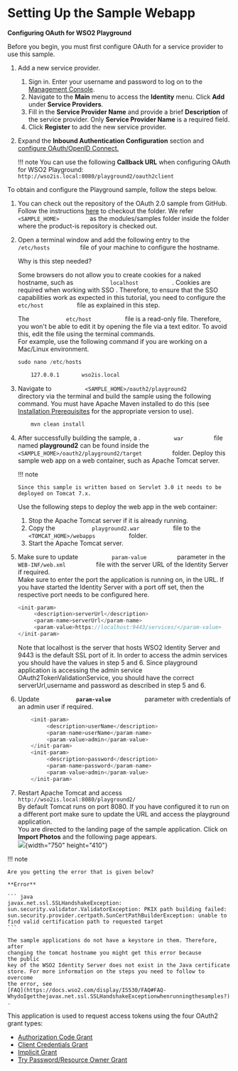 # Setting Up the Sample Webapp

**Configuring OAuth for WSO2 Playground**

Before you begin, you must first configure OAuth for a service provider
to use this sample.

1.  Add a new service provider.
    1.  Sign in. Enter your username and password to log on to the
        [Management
        Console](../../setup/getting-started-with-the-management-console).
    2.  Navigate to the **Main** menu to access the **Identity** menu.
        Click **Add** under **Service Providers**.
    3.  Fill in the **Service Provider Name** and provide a brief
        **Description** of the service provider. Only **Service Provider
        Name** is a required field.
    4.  Click **Register** to add the new service provider.
2.  Expand the **Inbound Authentication Configuration** section and
    [configure OAuth/OpenID
    Connect.](_Configuring_OAuth2-OpenID_Connect_Single-Sign-On_)

    !!! note You can use the following **Callback URL** when configuring
        OAuth for WSO2 Playground:
        `                         http://wso2is.local:8080/playground2/oauth2client                       `

To obtain and configure the Playground sample, follow the steps below.

1.  You can check out the repository of the OAuth 2.0 sample from
    GitHub. Follow the instructions [here](../../using-wso2-identity-server/downloading-a-sample) to
    checkout the folder. We refer `           <SAMPLE_HOME>          `
    as the modules/samples folder inside the folder where the product-is
    repository is checked out.

2.  Open a terminal window and add the following entry to the
    `           /etc/hosts          ` file of your machine to configure
    the hostname.

    Why is this step needed?

    Some browsers do not allow you to create cookies for a naked
    hostname, such as `            localhost           ` . Cookies are
    required when working with SSO . Therefore, to ensure that the SSO
    capabilities work as expected in this tutorial, you need to
    configure the `            etc/host           ` file as explained in
    this step.

    The `            etc/host           ` file is a read-only file.
    Therefore, you won't be able to edit it by opening the file via a
    text editor. To avoid this, edit the file using the terminal
    commands.  
    For example, use the following command if you are working on a
    Mac/Linux environment.

    ``` java
    sudo nano /etc/hosts
    ```

    ``` bash
        127.0.0.1       wso2is.local
    ```

3.  Navigate to `           <SAMPLE_HOME>/oauth2/playground2          `
    directory via the terminal and build the sample using the following
    command. You must have Apache Maven installed to do this (see
    [Installation Prerequisites](_Installation_Prerequisites_) for the
    appropriate version to use).

    ``` java
        mvn clean install
    ```

4.  After successfully building the sample, a .
    `           war          ` file named **playground2** can be found
    inside the
    `           <SAMPLE_HOME>/oauth2/playground2/target          `
    folder. Deploy this sample web app on a web container, such as
    Apache Tomcat server.

    !!! note
    
        Since this sample is written based on Servlet 3.0 it needs to be
        deployed on Tomcat 7.x.
    

    Use the following steps to deploy the web app in the web container:

    1.  Stop the Apache Tomcat server if it is already running.
    2.  Copy the `            playground2.war           ` file to the
        `            <TOMCAT_HOME>/webapps           ` folder.
    3.  Start the Apache Tomcat server.

5.  Make sure to update `           param-value          ` parameter in
    the `           WEB-INF/web.xml          ` file with the server URL
    of the Identity Server if required.  
    Make sure to enter the port the application is running on, in the
    URL. If you have started the Identity Server with a port off set,
    then the respective port needs to be configured here.

    ``` java
    <init-param>
         <description>serverUrl</description>
         <param-name>serverUrl</param-name>
         <param-value>https://localhost:9443/services/</param-value>
    </init-param>
    ```

    Note that localhost is the server that hosts WSO2 Identity Server
    and 9443 is the default SSL port of it. In order to access the admin
    services you should have the values in step 5 and 6. Since
    playground application is accessing the admin service
    OAuth2TokenValidationService, you should have the correct
    serverUrl,username and password as described in step 5 and 6.

6.  Update **`            param-value           `** parameter with
    credentials of an admin user if required.

    ``` java
        <init-param>
             <description>userName</description>
             <param-name>userName</param-name>
             <param-value>admin</param-value>
        </init-param>
        <init-param>
             <description>password</description>
             <param-name>password</param-name>
             <param-value>admin</param-value>
        </init-param>
    ```

7.  Restart Apache Tomcat and access
    `           http://wso2is.local:8080/playground2/          `  
    By default Tomcat runs on port 8080. If you have configured it to
    run on a different port make sure to update the URL and access the
    playground application.  
    You are directed to the landing page of the sample application.
    Click on **Import Photos** and the following page appears.  
    ![](attachments/103329944/103329945.png){width="750" height="410"}

!!! note
    
    Are you getting the error that is given below?
    
    **Error**
    
    ``` java
    javax.net.ssl.SSLHandshakeException: sun.security.validator.ValidatorException: PKIX path building failed: sun.security.provider.certpath.SunCertPathBuilderException: unable to find valid certification path to requested target
    ```
    
    The sample applications do not have a keystore in them. Therefore, after
    changing the tomcat hostname you might get this error because the public
    key of the WSO2 Identity Server does not exist in the Java certificate
    store. For more information on the steps you need to follow to overcome
    the error, see
    [FAQ](https://docs.wso2.com/display/IS530/FAQ#FAQ-WhydoIgetthejavax.net.ssl.SSLHandshakeExceptionwhenrunningthesamples?)
    .
    

This application is used to request access tokens using the four OAuth2
grant types:

-   [Authorization Code Grant](_Try_Authorization_Code_Grant_)
-   [Client Credentials Grant](_Try_Client_Credentials_Grant_)
-   [Implicit Grant](_Try_Implicit_Grant_)
-   [Try Password/Resource Owner Grant](_Try_Password_Grant_)
